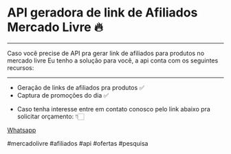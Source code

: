 # API geradora de link de Afiliados Mercado Livre 🔥

****************************************************************************************

Caso você precise de API pra gerar link de afiliados para produtos no mercado livre
Eu tenho a solução para você, a api conta com os seguintes recursos:

****************************************************************************************

- Geração de links de afiliados pra produtos ✅
- Captura de promoções do dia ✅

* Caso tenha interesse entre em contato conosco pelo link abaixo pra solicitar orçamento: 👇🏻

[Whatsapp](https://bit.ly/ml-api-afiliados)

#mercadolivre #afiliados #api #ofertas #pesquisa 

